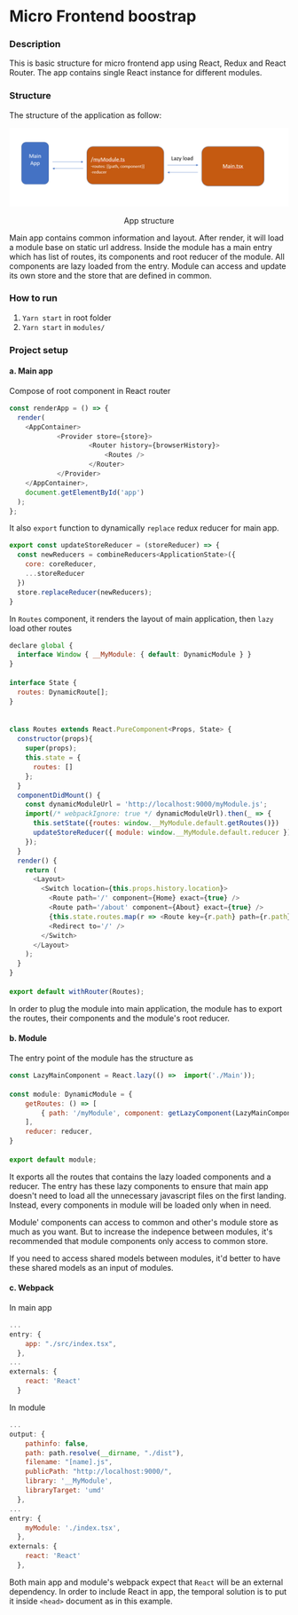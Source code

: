 # Micro Frontend boostrap

### Description

This is basic structure for micro frontend app using React, Redux and React Router. The app contains single React instance for different modules.

### Structure
The structure of the application as follow:

 ![MicroFrontdent](./docs/MicroFrontend.PNG)
 <center>App structure</center>

Main app contains common information and layout. After render, it will load a module base on static url address.
Inside the module has a main entry which has list of routes, its components and root reducer of the module. All components are lazy loaded from the entry.
Module can access and update its own store and the store that are defined in common.

### How to run

1. `Yarn start` in root folder
2. `Yarn start` in `modules/`

### Project setup

#### a. Main app
Compose of root component in React router
```js
const renderApp = () => {
  render(
    <AppContainer>
            <Provider store={store}>
                    <Router history={browserHistory}>
                        <Routes />
                    </Router>
            </Provider>
    </AppContainer>,
    document.getElementById('app')
  );
};
```
It also `export` function to dynamically `replace` redux reducer for main app.

```js
export const updateStoreReducer = (storeReducer) => {
  const newReducers = combineReducers<ApplicationState>({
    core: coreReducer,
    ...storeReducer
  })
  store.replaceReducer(newReducers);
}
```

In `Routes` component, it renders the layout of main application, then `lazy` load other routes

```js
declare global {
  interface Window { __MyModule: { default: DynamicModule } }
}

interface State {
  routes: DynamicRoute[];
}


class Routes extends React.PureComponent<Props, State> {
  constructor(props){
    super(props);
    this.state = {
      routes: []
    };
  }
  componentDidMount() {
    const dynamicModuleUrl = 'http://localhost:9000/myModule.js';
    import(/* webpackIgnore: true */ dynamicModuleUrl).then(_ => {
      this.setState({routes: window.__MyModule.default.getRoutes()})
      updateStoreReducer({ module: window.__MyModule.default.reducer });
    });
  }
  render() {
    return (
      <Layout>
        <Switch location={this.props.history.location}>
          <Route path='/' component={Home} exact={true} />
          <Route path='/about' component={About} exact={true} />
          {this.state.routes.map(r => <Route key={r.path} path={r.path} component={r.component} exact={true} />)}
          <Redirect to='/' />
        </Switch>
      </Layout>
    );
  }
}

export default withRouter(Routes);
```

In order to plug the module into main application, the module has to export the routes, their components and the module's root reducer.

#### b. Module
The entry point of the module has the structure as 

```js
const LazyMainComponent = React.lazy(() =>  import('./Main'));

const module: DynamicModule = {
    getRoutes: () => [
        { path: '/myModule', component: getLazyComponent(LazyMainComponent) }
    ],
    reducer: reducer,
}

export default module;
```

It exports all the routes that contains the lazy loaded components and a reducer. The entry has these lazy components to ensure that main app doesn't need to load all the unnecessary javascript files on the first landing. Instead, every components in module will be loaded only when in need. 

Module' components can access to common and other's module store as much as you want. But to increase the indepence between modules, it's recommended that module components only access to common store.

If you need to access shared models between modules, it'd better to have these shared models as an input of modules. 

#### c. Webpack

In main app

```js
...
entry: {
    app: "./src/index.tsx",
  },
...
externals: {
    react: 'React'
  }
```

In module

```js
...
output: {
    pathinfo: false,
    path: path.resolve(__dirname, "./dist"),
    filename: "[name].js",
    publicPath: "http://localhost:9000/",
    library: '__MyModule',
    libraryTarget: 'umd'
  },
...
entry: {
    myModule: './index.tsx',
  },
externals: {
    react: 'React'
  },
```

Both main app and module's webpack expect that `React` will be an external dependency. In order to include React in app, the temporal solution is to put it inside `<head>` document as in this example.